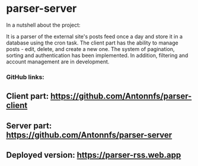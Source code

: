 # parser-server

In a nutshell about the project:

It is a parser of the external site's posts feed once a day and store it in a database using the cron task. The client part has the ability to manage posts - edit, delete, and create a new one. The system of pagination, sorting and authentication has been implemented. In addition, filtering and account management are in development.

### GitHub links:
## Client part: https://github.com/Antonnfs/parser-client
## Server part: https://github.com/Antonnfs/parser-server


## Deployed version: https://parser-rss.web.app

